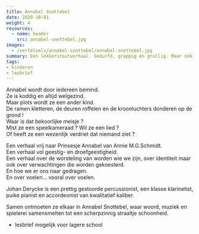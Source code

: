```yaml
---
title: Annabel Snottebel
date: 2020-10-01
weight: 4
resources:
  - name: header
    src: annabel-snottebel.jpg
images:
  - /vertelsels/annabel-snottebel/annabel-snottebel.jpg
summary: Een lekkerstoutverhaal. Gedurfd, grappig en grollig. Maar ook een beetje triest.
tags:
- kinderen
- lesbrief
---
```


Annabel wordt door iedereen bemind.  
Ze is koddig en altijd welgezind.  
Maar plots wordt ze een ander kind.  
De ramen kletteren, de deuren roffelen en de kroonluchters donderen op de grond !  
Waar is dat bekoorlijke meisje ?  
Mist ze een speelkameraad ? Wil ze een lied ?  
Of heeft ze een wezenlijk verdriet dat niemand ziet ?  

Een verhaal vrij naar Prinsesje Annabel van Annie M.G.Schmidt.  
Een verhaal vol geestig- en droefgeestigheid.  
Een verhaal over de worsteling van worden wie we zijn, over identiteit maar ook over verwachtingen die worden gekoesterd.  
En hoe we er ons naar gedragen.  
En over voelen… vooral over voelen.   
  

Johan Derycke is een prettig gestoorde percussionist, een klasse klarinetist, puike pianist en accordeonist van kwalitatief kaliber.

Samen ontmoeten ze elkaar in Annabel Snottebel, waar woord, muziek en spielerei samensmelten tot een scherpzinnig straaltje schoonheid.

+ lesbrief mogelijk voor lagere school
